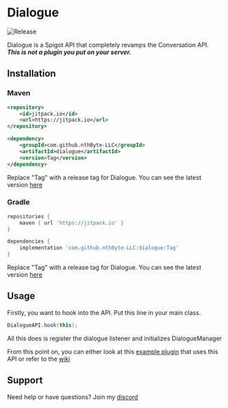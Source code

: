 <!-- https://www.makeareadme.com/ -->
# Dialogue
![Release](https://jitpack.io/v/nthByte-LLC/dialogue.svg)

Dialogue is a Spigot API that completely revamps the Conversation API. <b><i>This is not a plugin you put on your server.</b></i>

## Installation

### Maven
```xml
<repository>
    <id>jitpack.io</id>
    <url>https://jitpack.io</url>
</repository>
```
```xml
<dependency>
    <groupId>com.github.nthByte-LLC</groupId>
    <artifactId>dialogue</artifactId>
    <version>Tag</version>
</dependency>
```
Replace "Tag" with a release tag for Dialogue. You can see the latest version <a href="https://github.com/nthByte-LLC/dialogue/releases">here</a>

### Gradle
```gradle
repositories {
    maven { url 'https://jitpack.io' }
}
```
```gradle
dependencies {
    implementation 'com.github.nthByte-LLC:dialogue:Tag'
}
```
Replace "Tag" with a release tag for Dialogue. You can see the latest version <a href="https://github.com/nthByte-LLC/dialogue/releases">here</a>

## Usage
Firstly, you want to hook into the API. Put this line in your main class.
```java
DialogueAPI.hook(this);
```
All this does is register the dialogue listener and initializes DialogueManager

From this point on, you can either look at this <a href="https://github.com/nthByte-LLC/dialogue-example">example plugin</a> that uses this API or refer to the <a href="https://github.com/nthByte-LLC/dialogue/wiki">wiki</a>

## Support
Need help or have questions? Join my <a href="https://discord.gg/ZP2xxC52An">discord</a>




